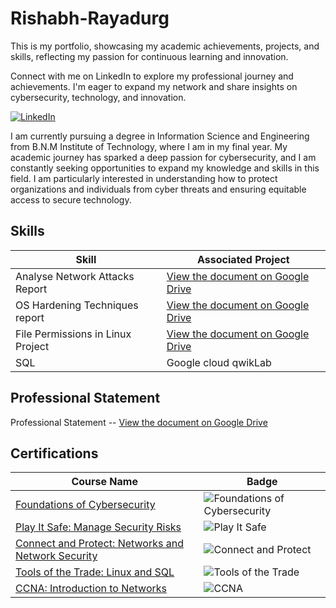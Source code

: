 # Rishabh-Rayadurg
This is my portfolio, showcasing my academic achievements, projects, and skills, reflecting my passion for continuous learning and innovation.

Connect with me on LinkedIn to explore my professional journey and achievements. I'm eager to expand my network and share insights on cybersecurity, technology, and innovation. 

[![LinkedIn](https://img.shields.io/badge/-LinkedIn-0072b1?&style=for-the-badge&logo=linkedin&logoColor=white)](https://www.linkedin.com/in/rishabh-p-rayadurg-995a16278)

I am currently pursuing a degree in Information Science and Engineering from B.N.M Institute of Technology, where I am in my final year. My academic journey has sparked a deep passion for cybersecurity, and I am constantly seeking opportunities to expand my knowledge and skills in this field. I am particularly interested in understanding how to protect organizations and individuals from cyber threats and ensuring equitable access to secure technology. 

## Skills

| Skill                                         | Associated Project         |
|-----------------------------------------------|----------------------------|
| Analyse Network Attacks Report       | [View the document on Google Drive](https://drive.google.com/file/d/1cOqNjmsgh0eLcVzuDpNGo1fvVGqx7Kdf/view?usp=sharing)  |
| OS Hardening Techniques report       | [View the document on Google Drive](https://drive.google.com/file/d/1ASXPTn1h_FfS2WNlm6RFS2FSxTJF_yGA/view?usp=sharing)  |
| File Permissions in Linux Project    | [View the document on Google Drive](https://drive.google.com/file/d/1icVcdsTeJFu4EOxXcYONVPVG__R1ckMm/view?usp=sharing)  |
| SQL                                  | Google cloud qwikLab|

## Professional Statement

Professional Statement -- [View the document on Google Drive](https://drive.google.com/file/d/1qxkHXcU5Ocj5ZqE0JpWp8YtocE-Gg4f3/view?usp=sharing) 



## Certifications

| Course Name                                | Badge                                                                                                         |
|--------------------------------------------|---------------------------------------------------------------------------------------------------------------|
| [Foundations of Cybersecurity](https://coursera.org/share/739e267a03d9cf05ee91945e88086145) | ![Foundations of Cybersecurity](https://img.shields.io/badge/-Foundations%20of%20Cybersecurity-FF5733?style=for-the-badge&logoColor=white) |
| [Play It Safe: Manage Security Risks](https://coursera.org/share/3840e3baf60a5ad95e9e4cbc5b307c1c) | ![Play It Safe](https://img.shields.io/badge/-Play%20It%20Safe%20-%23FF6F61?style=for-the-badge&logoColor=white)  |
| [Connect and Protect: Networks and Network Security](https://coursera.org/share/9e8ee702a4601355a59c1e9ec108c4c8) | ![Connect and Protect](https://img.shields.io/badge/-Connect%20and%20Protect%20-%2300BFFF?style=for-the-badge&logoColor=white) |
| [Tools of the Trade: Linux and SQL](https://coursera.org/share/21249ea4986795288b09b664b777c299) | ![Tools of the Trade](https://img.shields.io/badge/-Tools%20of%20the%20Trade%20-%23FFB347?style=for-the-badge&logoColor=white) |
| [CCNA: Introduction to Networks](https://www.credly.com/badges/43c82c55-6634-48c0-bdcd-83c5c79f98ac/public_url) | ![CCNA](https://img.shields.io/badge/-CCNA%20-%2300BFFF?style=for-the-badge&logo=cisco&logoColor=white) |



